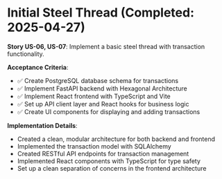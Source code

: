 # Initial Steel Thread (Completed: 2025-04-27)

**Story US-06, US-07**: Implement a basic steel thread with transaction functionality.

**Acceptance Criteria**:
- ✅ Create PostgreSQL database schema for transactions
- ✅ Implement FastAPI backend with Hexagonal Architecture
- ✅ Implement React frontend with TypeScript and Vite
- ✅ Set up API client layer and React hooks for business logic
- ✅ Create UI components for displaying and adding transactions

**Implementation Details**:
- Created a clean, modular architecture for both backend and frontend
- Implemented the transaction model with SQLAlchemy
- Created RESTful API endpoints for transaction management
- Implemented React components with TypeScript for type safety
- Set up a clean separation of concerns in the frontend architecture 